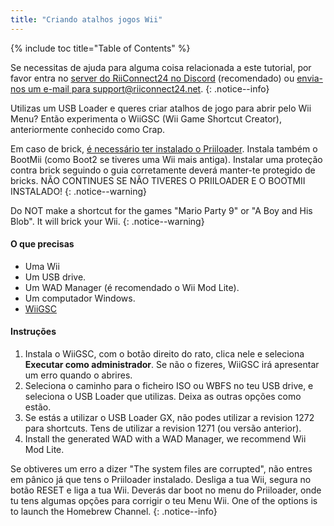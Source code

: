 ```yaml
---
title: "Criando atalhos jogos Wii"
---
```


{% include toc title="Table of Contents" %}

Se necessitas de ajuda para alguma coisa relacionada a este tutorial, por favor entra no [server do RiiConnect24 no Discord](https://discord.gg/b4Y7jfD) (recomendado) ou [envia-nos um e-mail para support@riiconnect24.net](mailto:support@riiconnect24.net).
{: .notice--info}

Utilizas um USB Loader e queres criar atalhos de jogo para abrir pelo Wii Menu? Então experimenta o WiiGSC (Wii Game Shortcut Creator), anteriormente conhecido como Crap.

Em caso de brick, [é necessário ter instalado o Priiloader](/priiloader). Instala também o BootMii (como Boot2 se tiveres uma Wii mais antiga). Instalar uma proteção contra brick seguindo o guia corretamente deverá manter-te protegido de bricks. NÃO CONTINUES SE NÃO TIVERES O PRIILOADER E O BOOTMII INSTALADO!
{: .notice--warning}

Do NOT make a shortcut for the games "Mario Party 9" or "A Boy and His Blob". It will brick your Wii.
{: .notice--warning}

#### O que precisas

* Uma Wii
* Um USB drive.
* Um WAD Manager (é recomendado o Wii Mod Lite).
* Um computador Windows.
* [WiiGSC](https://wiidatabase.de/downloads/pc-tools/wiigsc-ehemals-crap/)

#### Instruções

1. Instala o WiiGSC, com o botão direito do rato, clica nele e seleciona **Executar como administrador**. Se não o fizeres, WiiGSC irá apresentar um erro quando o abrires.
2. Seleciona o caminho para o ficheiro ISO ou WBFS no teu USB drive, e seleciona o USB Loader que utilizas. Deixa as outras opções como estão.
3. Se estás a utilizar o USB Loader GX, não podes utilizar a revision 1272 para shortcuts. Tens de utilizar a revision 1271 (ou versão anterior).
4. Install the generated WAD with a WAD Manager, we recommend Wii Mod Lite.

Se obtiveres um erro a dizer "The system files are corrupted", não entres em pânico já que tens o Priiloader instalado. Desliga a tua Wii, segura no botão RESET e liga a tua Wii. Deverás dar boot no menu do Priiloader, onde tu tens algumas opções para corrigir o teu Menu Wii. One of the options is to launch the Homebrew Channel.
{: .notice--info}
